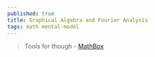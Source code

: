```yaml
---
published: true
title: Graphical Algebra and Fourier Analysis
tags: math mental-model
---
```

> Tools for though - [MathBox](https://acko.net/files/gltalks/toolsforthought/#0)
